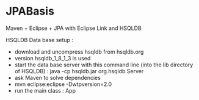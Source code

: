 JPABasis
========

Maven + Eclipse + JPA with Eclipse Link and HSQLDB

HSQLDB Data base setup :
- download and uncompress hsqldb from hsqldb.org
- version hsqldb_1_8_1_3 is used
- start the data base server with this command line (into the lib directory of HSQLDB) : java -cp hsqldb.jar org.hsqldb.Server
- ask Maven to solve dependencies
- mvn eclipse:eclipse -Dwtpversion=2.0
- run the main class : App
